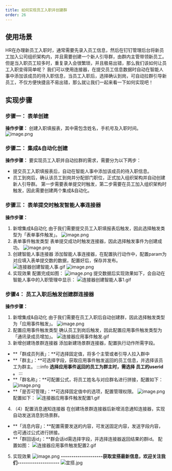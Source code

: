 ```yaml
---
title: 如何实现员工入职并创建群
order: 26
---
```

## 使用场景
HR在办理新员工入职时，通常需要先录入员工信息，然后在钉钉管理后台将新员工加入公司组织架构内，并且需要创建一个新人引导群，由群内主管带领新员工。但是当入职员工较多时，重复录入会很繁琐，并且极易出错，那么我们该如何让员工入职变得简单呢？
我们可以使用连接器，在提交员工信息数据时自动在智能人事中添加该成员的待入职信息，当员工入职后，选择确认到岗，可自动拉群引导新员工，不仅方便快捷且不易出错，那么就让我们一起来看一下如何实现吧！
## 实现步骤
### 步骤一： 表单创建
**操作步骤：**
创建入职填报表，其中需包含姓名，手机号及入职时间。
![image.png](https://img.alicdn.com/imgextra/i4/O1CN015wB5hK1dq2FKrh9as_!!6000000003786-2-tps-1346-826.png)
### 步骤二： 集成&自动化创建
**操作步骤：**
要实现员工入职并自动拉群的需求，需要分为以下两步：
- 提交员工入职填报表后，自动在智能人事中添加该成员的待入职信息。
- 员工到岗后，确认该员工到岗并分配部门职位，正式加入组织架构并自动创建新人引导群。
第一步需要表单提交时触发，第二步需要在员工加入组织架构时触发，因此需要创建两个集成&自动化。
### 步骤三： 表单提交时触发智能人事连接器
**操作步骤：**
1. 新增集成&自动化
由于我们需要提交员工入职填报表后触发，因此选择触发类型为「表单事件触发」。
![image.png](https://img.alicdn.com/imgextra/i2/O1CN01AFnQAw1PaYEamMlBg_!!6000000001857-2-tps-1817-868.png)
2. 表单事件触发类型
表单提交成功时触发连接器，因此选择触发事件为创建成功。
![image.png](https://img.alicdn.com/imgextra/i1/O1CN010JLWYp1S4RJT2WB0v_!!6000000002193-2-tps-2296-794.png)
3. 创建智能人事连接器
添加智能人事连接器，在配置执行动作中，配置param为对应填入表单提交数的数据，配置好后，保存并发布。
![连接器创建智能人事.gif](https://img.alicdn.com/imgextra/i2/O1CN01wInH4z1PUb5Ma2jVX_!!6000000001844-1-tps-1381-734.gif)
![image.png](https://img.alicdn.com/imgextra/i2/O1CN01KsPXhv22jxNl101ZY_!!6000000007157-2-tps-2342-1190.png)
4. 实现效果
配置完成如图：
![image.png](https://img.alicdn.com/imgextra/i3/O1CN018qQJi31bjxlS4N8Nq_!!6000000003502-2-tps-1831-872.png)
提交数据后实现效果如下，会自动在智能人事中的入职管理中显示：
![连接器创建智能人事1.gif](https://img.alicdn.com/imgextra/i4/O1CN012V9Jqs1N77YRq6fdy_!!6000000001522-1-tps-1381-747.gif)
### 步骤4： 员工入职后触发创建群连接器
**操作步骤：**
1. 新增集成&自动化
由于我们需要在员工入职后自动创建群，因此选择触发类型为「应用事件触发」。
![image.png](https://img.alicdn.com/imgextra/i3/O1CN01cRKe641t28x2w2pJN_!!6000000005843-2-tps-2024-1286.png)
2. 配置应用事件触发类型
确认员工到岗后触发，因此配置应用事件触发类型为「通讯录成员增加」。
![连接器应用事件触发.gif](https://img.alicdn.com/imgextra/i2/O1CN01ialYAz1uSXOI9GF6K_!!6000000006036-1-tps-1381-743.gif)
3. 新增创建场景群连接器
添加新建场景群连接器，配置执行动作所需字段。
- **「群成员列表」：**可选择固定值，将多个主管或者引导人拉入群中
- **「群主」：**可选择字段，获取应用事件触发返回的员工信息，并选择该员工为群主。
:::info
**选择应用事件返回的员工为群主时，需选择 员工的userid 。**
:::
- **「群名称」：**可配置公式，将员工姓名与对应群名进行拼接，配置如下：
![image.png](https://img.alicdn.com/imgextra/i4/O1CN01HuJTvK25tWVDL7Hby_!!6000000007584-2-tps-1158-132.png)
- **「是否可管理」：**可选择固定值中的选项，配置管理权限。
![image.png](https://img.alicdn.com/imgextra/i2/O1CN015G86YS1HmRaoklTyf_!!6000000000800-2-tps-1128-310.png)
配置如下：
![连接器应用事件触发配置1.gif](https://img.alicdn.com/imgextra/i4/O1CN01ld3TOJ1UCnmD3lv5G_!!6000000002482-1-tps-1381-743.gif)
4. （4）配置消息通知连接器
在创建场景群连接器后新增消息通知连接器，实现自动发送消息到场景群。
- **「消息内容」：**配置需要发送的内容，可发送固定内容，发送字段内容，也可通过公式进行拼接。
- **「群回话id」：**群会话id需选择字段，并选择连接器返回结果的群id。
配置如图：
![连接器应用事件触发配置2.gif](https://img.alicdn.com/imgextra/i2/O1CN01BNhYk91W4DaN8eNZS_!!6000000002734-1-tps-1381-743.gif)​
5. 实现效果
![image.png](https://img.alicdn.com/imgextra/i4/O1CN01UUCYCv21spRKMyMM3_!!6000000007041-2-tps-1676-580.png)
**--------------------获取宜搭最新信息，欢迎关注我们--------------------**
![宜搭.jpg](https://img.alicdn.com/imgextra/i1/O1CN01Mo70qf1szqyKxRuKp_!!6000000005838-0-tps-1800-1012.jpg)
